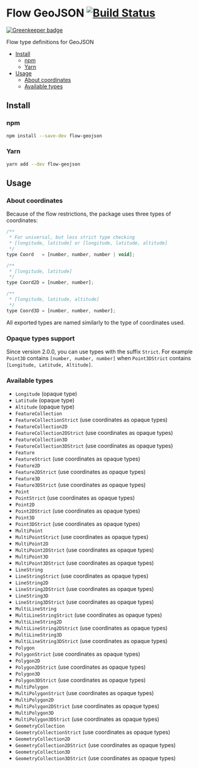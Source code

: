 # Flow GeoJSON [![Build Status][status-img]][status-url]

[![Greenkeeper badge](https://badges.greenkeeper.io/bigslycat/flow-geojson.svg)](https://greenkeeper.io/)

Flow type definitions for GeoJSON

- [Install](#install)
  - [npm](#npm)
  - [Yarn](#yarn)
- [Usage](#usage)
  - [About coordinates](#about-coordinates)
  - [Available types](#available-types)

## Install

### npm
```bash
npm install --save-dev flow-geojson
```

### Yarn
```bash
yarn add --dev flow-geojson
```

## Usage

### About coordinates

Because of the flow restrictions, the package uses three types of coordinates:

```js
/**
 * For universal, but less strict type checking
 * [longitude, latitude] or [longitude, latitude, altitude]
 */
type Coord   = [number, number, number | void];

/**
 * [longitude, latitude]
 */
type Coord2D = [number, number];

/**
 * [longitude, latitude, altitude]
 */
type Coord3D = [number, number, number];
```

All exported types are named similarly to the type of coordinates used.

### Opaque types support

Since version 2.0.0, you can use types with the suffix `Strict`. For example `Point3D`
contains `[number, number, number]` when `Point3DStrict` contains `[Longitude, Latitude, Altitude]`.

### Available types

- `Longitude` (opaque type)
- `Latitude` (opaque type)
- `Altitude` (opaque type)
- `FeatureCollection`
- `FeatureCollectionStrict` (use coordinates as opaque types)
- `FeatureCollection2D`
- `FeatureCollection2DStrict` (use coordinates as opaque types)
- `FeatureCollection3D`
- `FeatureCollection3DStrict` (use coordinates as opaque types)
- `Feature`
- `FeatureStrict` (use coordinates as opaque types)
- `Feature2D`
- `Feature2DStrict` (use coordinates as opaque types)
- `Feature3D`
- `Feature3DStrict` (use coordinates as opaque types)
- `Point`
- `PointStrict` (use coordinates as opaque types)
- `Point2D`
- `Point2DStrict` (use coordinates as opaque types)
- `Point3D`
- `Point3DStrict` (use coordinates as opaque types)
- `MultiPoint`
- `MultiPointStrict` (use coordinates as opaque types)
- `MultiPoint2D`
- `MultiPoint2DStrict` (use coordinates as opaque types)
- `MultiPoint3D`
- `MultiPoint3DStrict` (use coordinates as opaque types)
- `LineString`
- `LineStringStrict` (use coordinates as opaque types)
- `LineString2D`
- `LineString2DStrict` (use coordinates as opaque types)
- `LineString3D`
- `LineString3DStrict` (use coordinates as opaque types)
- `MultiLineString`
- `MultiLineStringStrict` (use coordinates as opaque types)
- `MultiLineString2D`
- `MultiLineString2DStrict` (use coordinates as opaque types)
- `MultiLineString3D`
- `MultiLineString3DStrict` (use coordinates as opaque types)
- `Polygon`
- `PolygonStrict` (use coordinates as opaque types)
- `Polygon2D`
- `Polygon2DStrict` (use coordinates as opaque types)
- `Polygon3D`
- `Polygon3DStrict` (use coordinates as opaque types)
- `MultiPolygon`
- `MultiPolygonStrict` (use coordinates as opaque types)
- `MultiPolygon2D`
- `MultiPolygon2DStrict` (use coordinates as opaque types)
- `MultiPolygon3D`
- `MultiPolygon3DStrict` (use coordinates as opaque types)
- `GeometryCollection`
- `GeometryCollectionStrict` (use coordinates as opaque types)
- `GeometryCollection2D`
- `GeometryCollection2DStrict` (use coordinates as opaque types)
- `GeometryCollection3D`
- `GeometryCollection3DStrict` (use coordinates as opaque types)

[status-url]: https://travis-ci.org/bigslycat/flow-geojson
[status-img]: https://travis-ci.org/bigslycat/flow-geojson.svg?branch=master
